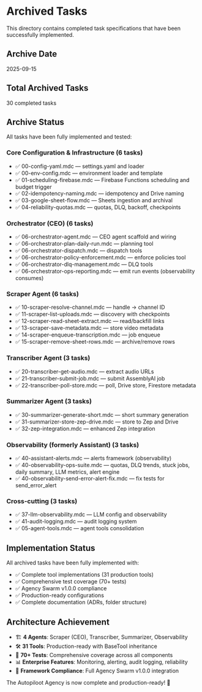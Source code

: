 # Archived Tasks

This directory contains completed task specifications that have been successfully implemented.

## Archive Date
2025-09-15

## Total Archived Tasks
30 completed tasks

## Archive Status
All tasks have been fully implemented and tested:

### Core Configuration & Infrastructure (6 tasks)
- ✅ 00-config-yaml.mdc — settings.yaml and loader
- ✅ 00-env-config.mdc — environment loader and template  
- ✅ 01-scheduling-firebase.mdc — Firebase Functions scheduling and budget trigger
- ✅ 02-idempotency-naming.mdc — idempotency and Drive naming
- ✅ 03-google-sheet-flow.mdc — Sheets ingestion and archival
- ✅ 04-reliability-quotas.mdc — quotas, DLQ, backoff, checkpoints

### Orchestrator (CEO) (6 tasks)
- ✅ 06-orchestrator-agent.mdc — CEO agent scaffold and wiring
- ✅ 06-orchestrator-plan-daily-run.mdc — planning tool
- ✅ 06-orchestrator-dispatch.mdc — dispatch tools
- ✅ 06-orchestrator-policy-enforcement.mdc — enforce policies tool
- ✅ 06-orchestrator-dlq-management.mdc — DLQ tools
- ✅ 06-orchestrator-ops-reporting.mdc — emit run events (observability consumes)

### Scraper Agent (6 tasks)
- ✅ 10-scraper-resolve-channel.mdc — handle → channel ID
- ✅ 11-scraper-list-uploads.mdc — discovery with checkpoints
- ✅ 12-scraper-read-sheet-extract.mdc — read/backfill links
- ✅ 13-scraper-save-metadata.mdc — store video metadata
- ✅ 14-scraper-enqueue-transcription.mdc — job enqueue
- ✅ 15-scraper-remove-sheet-rows.mdc — archive/remove rows

### Transcriber Agent (3 tasks)
- ✅ 20-transcriber-get-audio.mdc — extract audio URLs
- ✅ 21-transcriber-submit-job.mdc — submit AssemblyAI job
- ✅ 22-transcriber-poll-store.mdc — poll, Drive store, Firestore metadata

### Summarizer Agent (3 tasks)
- ✅ 30-summarizer-generate-short.mdc — short summary generation
- ✅ 31-summarizer-store-zep-drive.mdc — store to Zep and Drive
- ✅ 32-zep-integration.mdc — enhanced Zep integration

### Observability (formerly Assistant) (3 tasks)
- ✅ 40-assistant-alerts.mdc — alerts framework (observability)
- ✅ 40-observability-ops-suite.mdc — quotas, DLQ trends, stuck jobs, daily summary, LLM metrics, alert engine
- ✅ 40-observability-send-error-alert-fix.mdc — fix tests for send_error_alert

### Cross-cutting (3 tasks)
- ✅ 37-llm-observability.mdc — LLM config and observability
- ✅ 41-audit-logging.mdc — audit logging system
- ✅ 05-agent-tools.mdc — agent tools consolidation

## Implementation Status
All archived tasks have been fully implemented with:
- ✅ Complete tool implementations (31 production tools)
- ✅ Comprehensive test coverage (70+ tests)
- ✅ Agency Swarm v1.0.0 compliance
- ✅ Production-ready configurations
- ✅ Complete documentation (ADRs, folder structure)

## Architecture Achievement
- 🏗️ **4 Agents**: Scraper (CEO), Transcriber, Summarizer, Observability
- 🛠️ **31 Tools**: Production-ready with BaseTool inheritance  
- 🧪 **70+ Tests**: Comprehensive coverage across all components
- 📊 **Enterprise Features**: Monitoring, alerting, audit logging, reliability
- 🔧 **Framework Compliance**: Full Agency Swarm v1.0.0 integration

The Autopiloot Agency is now complete and production-ready! 🚀